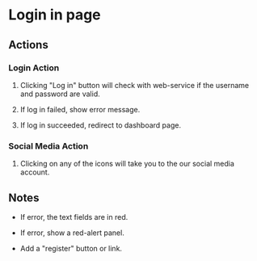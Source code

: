 # Login in page
## Actions

### Login Action
1. Clicking "Log in" button will check with web-service if the username and password are valid.

2. If log in failed, show error message.

3. If log in succeeded, redirect to dashboard page.

### Social Media Action

1. Clicking on any of the icons will take you to the our social media account.

## Notes

- If error, the text fields are in red.

- If error, show a red-alert panel.

- Add a "register" button or link.
